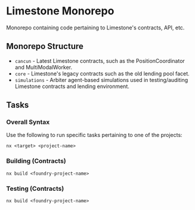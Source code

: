# Limestone Monorepo
Monorepo containing code pertaining to Limestone's contracts, API, etc.

## Monorepo Structure
- ``cancun`` - Latest Limestone contracts, such as the PositionCoordinator and MultiModalWorker.
- ``core`` - Limestone's legacy contracts such as the old lending pool facet.
- ``simulations`` - Arbiter agent-based simulations used in testing/auditing Limestone contracts and lending environment.

## Tasks
### Overall Syntax
Use the following to run specific tasks pertaining to one of the projects:
```
nx <target> <project-name>
```

### Building (Contracts)
```
nx build <foundry-project-name>
```
### Testing (Contracts)
```
nx build <foundry-project-name>
```
